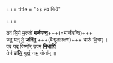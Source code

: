 +++
title = "०३ तव श्रिये"

+++

तव॑ श्रि॒ये म॒रुतो॑ **मर्जयन्त॒**+++(=मार्जयन्ति)+++  
रुद्र॒ यत् ते॒ **जनि॑म॒** +++(वैद्युतलक्षणं)+++ चारु॑ चि॒त्रम् ।  
प॒दं यद् विष्णो॑र् उप॒मं **नि॒धायि॒**  
तेन॑ **पासि॒** गुह्यं॒ नाम॒ गोना॑म् ॥
